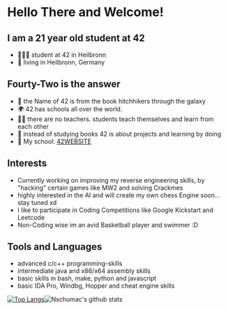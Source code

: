 # Hello There and Welcome!
## I am a 21 year old student at 42
- 👨🏼‍🎓 student at 42 in Heilbronn
- 📍 living in Heilbronn, Germany

## Fourty-Two is the answer
- 🌌 the Name of 42 is from the book hitchhikers through the galaxy
- 🌍 42 has schools all over the world.
- 🧑‍🏫 there are no teachers. students teach themselves and learn from each other
- 📖 instead of studying books 42 is about projects and learning by doing
- 📍 My school: [42WEBSITE]

## Interests
- Currently working on improving my reverse engineering skills, by "hacking" certain games like MW2 and solving Crackmes
- highly interested in the AI and will create my own chess Engine soon... stay tuned xd
- I like to participate in Coding Competitions like Google Kickstart and Leetcode
- Non-Coding wise im an avid Basketball player and swimmer :D

## Tools and Languages
- advanced c/c++ programming-skills
- intermediate java and x86/x64 assembly skills
- basic skills in bash, make, python and javascript
- basic IDA Pro, Windbg, Hopper and cheat engine skills

[42WEBSITE]: https://www.42heilbronn.de/en/
[![Top Langs](https://github-readme-stats.vercel.app/api/top-langs/?username=nschumac&layout=compact)](https://github.com/anuraghazra/github-readme-stats)![Nschumac's github stats](https://github-readme-stats.vercel.app/api?username=nschumac&hide=[%22issues%22]&show_icons=true)
